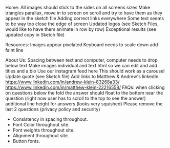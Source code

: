 Home: 
All images should stick to the sides on all screens sizes 
Make triangles parallax, move in to screen on scroll and try to have them as they appear in the sketch file 
Adding correct links everywhere
Some text seems to be way too close the edge of screen
Updated logos (see Sketch Files, would like to have them animate in row by row)
Exceptional results (see updated copy in Sketch file)

Resources:
Images appear pixelated
Keyboard needs to scale down
add faint line

About Us:
Spacing between text and computer, computer needs to drop below text 
Make images individual and text html so we can edit and add titles and a bio 
Use our instagram feed here 
This should work as a carousel
Update quote (see Sketch file)
Add links to Matthew & Andrew's linkedIn:
https://www.linkedin.com/in/andrew-klein-83268a33/
https://www.linkedin.com/in/matthew-klein-22216558/
FAQs:
when clicking on questions below the fold the answer should float to the bottom near the question (right now user has to scroll to the top to see the answer)
additional line height for answers (looks very squished)
Please remove the last 2 questions (privacy policy and security)

- Consistency in spacing throughout.
- Font Color throughout site.
- Font weights throughout site.
- Alignment throughout site.
- Button fonts.
